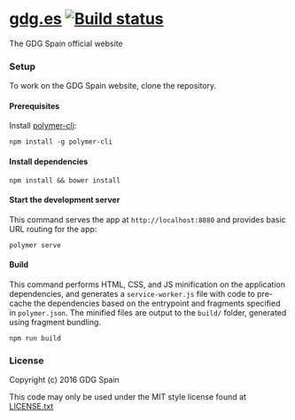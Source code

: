 # [gdg.es](https://gdg.es) [![Build status](https://travis-ci.org/GDGSpain/gdg.es.svg?branch=develop)](https://travis-ci.org/GDGSpain/gdg.es)

The GDG Spain official website

### Setup

To work on the GDG Spain website, clone the repository.

#### Prerequisites

Install [polymer-cli](https://github.com/Polymer/polymer-cli):

```
npm install -g polymer-cli
```

#### Install dependencies

```
npm install && bower install
```

#### Start the development server

This command serves the app at `http://localhost:8080` and provides basic URL
routing for the app:

```
polymer serve
```

#### Build

This command performs HTML, CSS, and JS minification on the application
dependencies, and generates a `service-worker.js` file with code to pre-cache
the dependencies based on the entrypoint and fragments specified in
`polymer.json`. The minified files are output to the `build/` folder, generated
using fragment bundling.

```
npm run build
```

### License

Copyright (c) 2016 GDG Spain

This code may only be used under the MIT style license found at [LICENSE.txt](LICENSE.txt)
